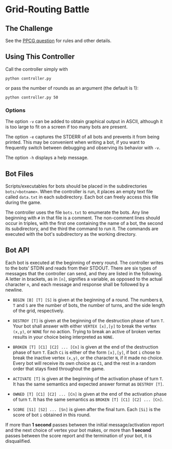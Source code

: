 # Grid-Routing Battle

## The Challenge

See the [PPCG question](http://codegolf.stackexchange.com/questions/46886/grid-routing-battle) for rules and other details.

## Using This Controller

Call the controller simply with

```
python controller.py
```

or pass the number of rounds as an argument (the default is 1):

```
python controller.py 50
```

### Options

The option `-v` can be added to obtain graphical output in ASCII, although it is too large to fit on a screen if too many bots are present.

The option `-e` captures the STDERR of all bots and prevents it from being printed.
This may be convenient when writing a bot, if you want to frequently switch between debugging and observing its behavior with `-v`.

The option `-h` displays a help message.

## Bot Files

Scripts/executables for bots should be placed in the subdirectories `bots/<botname>`.
When the controller is run, it places an empty text file called `data.txt` in each subdirectory.
Each bot can freely access this file during the game.

The controller uses the file `bots.txt` to enumerate the bots.
Any line beginning with `#` in that file is a comment.
The non-comment lines should occur in triples, with the first one containing the name of a bot, the second its subdirectory, and the third the command to run it.
The commands are executed with the bot's subdirectory as the working directory.

## Bot API

Each bot is executed at the beginning of every round.
The controller writes to the bots' STDIN and reads from their STDOUT.
There are six types of messages that the controller can send, and they are listed in the following.
A letter in brackets, as in `[n]`, signifies a variable, as opposed to the actual character `n`, and each message and response shall be followed by a newline.

- `BEGIN [B] [T] [S]` is given at the beginning of a round. The numbers `B`, `T` and `S` are the number of bots, the number of turns, and the side length of the grid, respectively.

- `DESTROY [T]` is given at the beginning of the destruction phase of turn `T`. Your bot shall answer with either `VERTEX [x],[y]` to break the vertex `(x,y)`, or `NONE` for no action. Trying to break an active of broken vertex results in your choice being interpreted as `NONE`.

- `BROKEN [T] [C1] [C2] ... [Cn]` is given at the end of the destruction phase of turn `T`. Each `Ci` is either of the form `[x],[y]`, if bot `i` chose to break the inactive vertex `(x,y)`, or the character `N`, if it made no choice. Every bot will receive its own choice as `C1`, and the rest in a random order that stays fixed throughout the game.

- `ACTIVATE [T]` is given at the beginning of the activation phase of turn `T`. It has the same semantics and expected answer format as `DESTROY [T]`.

- `OWNED [T] [C1] [C2] ... [Cn]` is given at the end of the activation phase of turn `T`. It has the same semantics as `BROKEN [T] [C1] [C2] ... [Cn]`.

- `SCORE [S1] [S2] ... [Sn]` is given after the final turn. Each `[Si]` is the score of bot `i` obtained in this round.

If more than **1 second** passes between the initial message/activation report and the next choice of vertex your bot makes, or more than **1 second** passes between the score report and the termination of your bot, it is disqualified.